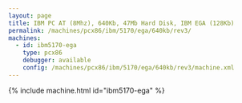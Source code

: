 ```yaml
---
layout: page
title: IBM PC AT (8Mhz), 640Kb, 47Mb Hard Disk, IBM EGA (128Kb)
permalink: /machines/pcx86/ibm/5170/ega/640kb/rev3/
machines:
  - id: ibm5170-ega
    type: pcx86
    debugger: available
    config: /machines/pcx86/ibm/5170/ega/640kb/rev3/machine.xml
---
```


{% include machine.html id="ibm5170-ega" %}
